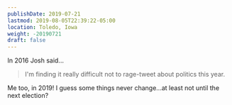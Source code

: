 ```yaml
---
publishDate: 2019-07-21
lastmod: 2019-08-05T22:39:22-05:00
location: Toledo, Iowa
weight: -20190721
draft: false
---
```


In 2016 Josh said...

>I'm finding it really difficult not to rage-tweet about politics this year.

Me too, in 2019!  I guess some things never change...at least not until the next election?
